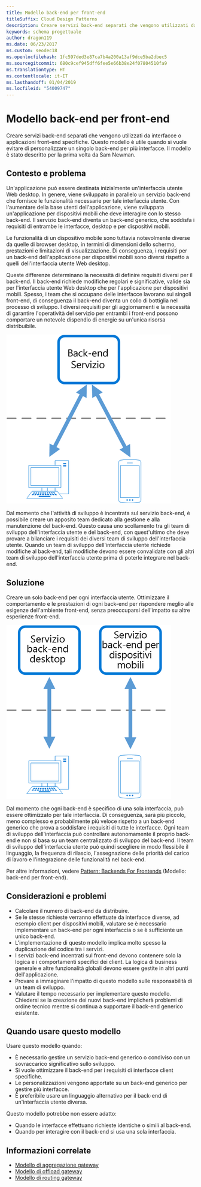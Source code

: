 ```yaml
---
title: Modello back-end per front-end
titleSuffix: Cloud Design Patterns
description: Creare servizi back-end separati che vengono utilizzati da interfacce o applicazioni front-end specifiche.
keywords: schema progettuale
author: dragon119
ms.date: 06/23/2017
ms.custom: seodec18
ms.openlocfilehash: 1fc597ded3e87ca7b4a200a13af9dce5ba2dbec5
ms.sourcegitcommit: 680c9cef945dff6fee5e66b38e24f07804510fa9
ms.translationtype: HT
ms.contentlocale: it-IT
ms.lasthandoff: 01/04/2019
ms.locfileid: "54009747"
---
```

# <a name="backends-for-frontends-pattern"></a>Modello back-end per front-end

Creare servizi back-end separati che vengono utilizzati da interfacce o applicazioni front-end specifiche. Questo modello è utile quando si vuole evitare di personalizzare un singolo back-end per più interfacce. Il modello è stato descritto per la prima volta da Sam Newman.

## <a name="context-and-problem"></a>Contesto e problema

Un'applicazione può essere destinata inizialmente un'interfaccia utente Web desktop. In genere, viene sviluppato in parallelo un servizio back-end che fornisce le funzionalità necessarie per tale interfaccia utente. Con l'aumentare della base utenti dell'applicazione, viene sviluppata un'applicazione per dispositivi mobili che deve interagire con lo stesso back-end. Il servizio back-end diventa un back-end generico, che soddisfa i requisiti di entrambe le interfacce, desktop e per dispositivi mobili.

Le funzionalità di un dispositivo mobile sono tuttavia notevolmente diverse da quelle di browser desktop, in termini di dimensioni dello schermo, prestazioni e limitazioni di visualizzazione. Di conseguenza, i requisiti per un back-end dell'applicazione per dispositivi mobili sono diversi rispetto a quelli dell'interfaccia utente Web desktop.

Queste differenze determinano la necessità di definire requisiti diversi per il back-end. Il back-end richiede modifiche regolari e significative, valide sia per l'interfaccia utente Web desktop che per l'applicazione per dispositivi mobili. Spesso, i team che si occupano delle interfacce lavorano sui singoli front-end, di conseguenza il back-end diventa un collo di bottiglia nel processo di sviluppo. I diversi requisiti per gli aggiornamenti e la necessità di garantire l'operatività del servizio per entrambi i front-end possono comportare un notevole dispendio di energie su un'unica risorsa distribuibile.

![Diagramma di contesto e problema del modello back-end per front-end](./_images/backend-for-frontend.png)

Dal momento che l'attività di sviluppo è incentrata sul servizio back-end, è possibile creare un apposito team dedicato alla gestione e alla manutenzione del back-end. Questo causa uno scollamento tra gli team di sviluppo dell'interfaccia utente e del back-end, con quest'ultimo che deve provare a bilanciare i requisiti dei diversi team di sviluppo dell'interfaccia utente. Quando un team di sviluppo dell'interfaccia utente richiede modifiche al back-end, tali modifiche devono essere convalidate con gli altri team di sviluppo dell'interfaccia utente prima di poterle integrare nel back-end.

## <a name="solution"></a>Soluzione

Creare un solo back-end per ogni interfaccia utente. Ottimizzare il comportamento e le prestazioni di ogni back-end per rispondere meglio alle esigenze dell'ambiente front-end, senza preoccuparsi dell'impatto su altre esperienze front-end.

![Diagramma del modello back-end per front-end](./_images/backend-for-frontend-example.png)

Dal momento che ogni back-end è specifico di una sola interfaccia, può essere ottimizzato per tale interfaccia. Di conseguenza, sarà più piccolo, meno complesso e probabilmente più veloce rispetto a un back-end generico che prova a soddisfare i requisiti di tutte le interfacce. Ogni team di sviluppo dell'interfaccia può controllare autonomamente il proprio back-end e non si basa su un team centralizzato di sviluppo del back-end. Il team di sviluppo dell'interfaccia utente può quindi scegliere in modo flessibile il linguaggio, la frequenza di rilascio, l'assegnazione delle priorità del carico di lavoro e l'integrazione delle funzionalità nel back-end.

Per altre informazioni, vedere [Pattern: Backends For Frontends](https://samnewman.io/patterns/architectural/bff/) (Modello: back-end per front-end).

## <a name="issues-and-considerations"></a>Considerazioni e problemi

- Calcolare il numero di back-end da distribuire.
- Se le stesse richieste verranno effettuate da interfacce diverse, ad esempio client per dispositivi mobili, valutare se è necessario implementare un back-end per ogni interfaccia o se è sufficiente un unico back-end.
- L'implementazione di questo modello implica molto spesso la duplicazione del codice tra i servizi.
- I servizi back-end incentrati sul front-end devono contenere solo la logica e i comportamenti specifici dei client. La logica di business generale e altre funzionalità globali devono essere gestite in altri punti dell'applicazione.
- Provare a immaginare l'impatto di questo modello sulle responsabilità di un team di sviluppo.
- Valutare il tempo necessario per implementare questo modello. Chiedersi se la creazione dei nuovi back-end implicherà problemi di ordine tecnico mentre si continua a supportare il back-end generico esistente.

## <a name="when-to-use-this-pattern"></a>Quando usare questo modello

Usare questo modello quando:

- È necessario gestire un servizio back-end generico o condiviso con un sovraccarico significativo sullo sviluppo.
- Si vuole ottimizzare il back-end per i requisiti di interfacce client specifiche.
- Le personalizzazioni vengono apportate su un back-end generico per gestire più interfacce.
- È preferibile usare un linguaggio alternativo per il back-end di un'interfaccia utente diversa.

Questo modello potrebbe non essere adatto:

- Quando le interfacce effettuano richieste identiche o simili al back-end.
- Quando per interagire con il back-end si usa una sola interfaccia.

## <a name="related-guidance"></a>Informazioni correlate

- [Modello di aggregazione gateway](./gateway-aggregation.md)
- [Modello di offload gateway](./gateway-offloading.md)
- [Modello di routing gateway](./gateway-routing.md)
